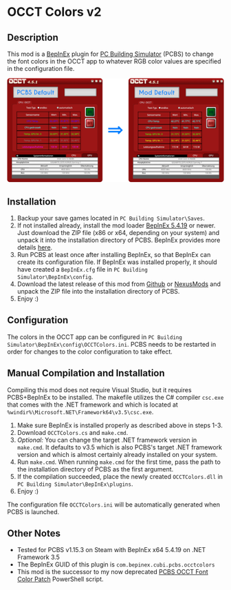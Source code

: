 OCCT Colors v2
===

## Description
This mod is a [BepInEx](https://docs.bepinex.dev/index.html "BepInEx.dev") plugin for [PC Building Simulator](https://www.pcbuildingsim.com/pc-building-simulator "PCBuildingSim.com") (PCBS) to change the font colors in the OCCT app to whatever RGB color values are specified in the configuration file.

![OCCT Colors example](example.png)

## Installation
1. Backup your save games located in `PC Building Simulator\Saves`.
2. If not installed already, install the mod loader [BepInEx 5.4.19](https://github.com/BepInEx/BepInEx/releases "BepInEx Releases - Github.com") or newer. Just download the ZIP file (x86 or x64, depending on your system) and unpack it into the installation directory of PCBS. BepInEx provides more details [here](https://docs.bepinex.dev/articles/user_guide/installation/index.html "BepInEx Installation - BepInEx.dev").
3. Run PCBS at least once after installing BepInEx, so that BepInEx can create its configuration file. If BepInEx was installed properly, it should have created a `BepInEx.cfg` file in `PC Building Simulator\BepInEx\config`.
4. Download the latest release of this mod from [Github](https://www.github.com/cubinator/occt-colors-v2/releases "OCCT Colors v2 Releases - Github.com") or [NexusMods](https://www.nexusmods.com/pcbuildingsimulator/mods/256) and unpack the ZIP file into the installation directory of PCBS.
5. Enjoy :)

## Configuration
The colors in the OCCT app can be configured in `PC Building Simulator\BepInEx\config\OCCTColors.ini`. PCBS needs to be restarted in order for changes to the color configuration to take effect.

## Manual Compilation and Installation
Compiling this mod does not require Visual Studio, but it requires PCBS+BepInEx to be installed. The makefile utilizes the C# compiler `csc.exe` that comes with the .NET framework and which is located at `%windir%\Microsoft.NET\Framework64\v3.5\csc.exe`.
1. Make sure BepInEx is installed properly as described above in steps 1-3.
2. Download `OCCTColors.cs` and `make.cmd`.
3. *Optional:* You can change the target .NET framework version in `make.cmd`. It defaults to v3.5 which is also PCBS's target .NET framework version and which is almost certainly already installed on your system.
4. Run `make.cmd`. When running `make.cmd` for the first time, pass the path to the installation directory of PCBS as the first argument.
5. If the compilation succeeded, place the newly created `OCCTColors.dll` in `PC Building Simulator\BepInEx\plugins`.
6. Enjoy :)

The configuration file `OCCTColors.ini` will be automatically generated when PCBS is launched.

## Other Notes
 - Tested for PCBS v1.15.3 on Steam with BepInEx x64 5.4.19 on .NET Framework 3.5
 - The BepInEx GUID of this plugin is `com.bepinex.cubi.pcbs.occtcolors`
 - This mod is the successor to my now deprecated [PCBS OCCT Font Color Patch](https://www.github.com/cubinator/occt-colors "PCBS OCCT Font Color Patch - Github.com") PowerShell script.